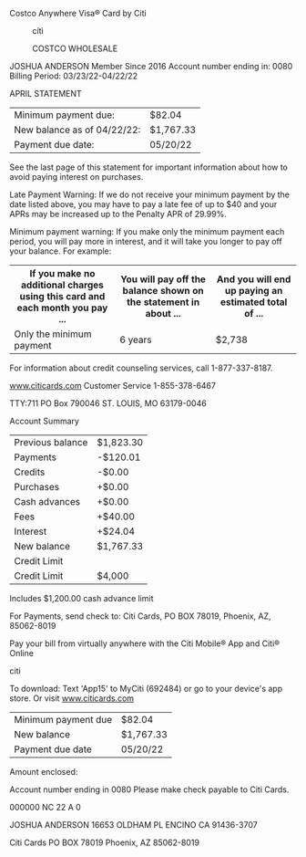 Costco Anywhere Visa® Card by Citi


<figure>

cítì

COSTCO
WHOLESALE

</figure>


JOSHUA ANDERSON
Member Since 2016 Account number ending in: 0080
Billing Period: 03/23/22-04/22/22

APRIL STATEMENT


<table>
<tr>
<td>Minimum payment due:</td>
<td>$82.04</td>
</tr>
<tr>
<td>New balance as of 04/22/22:</td>
<td>$1,767.33</td>
</tr>
<tr>
<td>Payment due date:</td>
<td>05/20/22</td>
</tr>
</table>


See the last page of this statement for important information about how to
avoid paying interest on purchases.

Late Payment Warning: If we do not receive your minimum payment by the date
listed above, you may have to pay a late fee of up to $40 and your APRs may be
increased up to the Penalty APR of 29.99%.

Minimum payment warning: If you make only the minimum payment each
period, you will pay more in interest, and it will take you longer to pay off
your balance. For example:


<table>
<tr>
<th>If you make no additional charges using this card and each month you pay ...</th>
<th>You will pay off the balance shown on the statement in about ...</th>
<th>And you will end up paying an estimated total of ...</th>
</tr>
<tr>
<td>Only the minimum payment</td>
<td>6 years</td>
<td>$2,738</td>
</tr>
</table>


For information about credit counseling services, call 1-877-337-8187.

www.citicards.com
Customer Service 1-855-378-6467

TTY:711
PO Box 790046 ST. LOUIS, MO 63179-0046

Account Summary


<table>
<tr>
<td>Previous balance</td>
<td>$1,823.30</td>
</tr>
<tr>
<td>Payments</td>
<td>-$120.01</td>
</tr>
<tr>
<td>Credits</td>
<td>-$0.00</td>
</tr>
<tr>
<td>Purchases</td>
<td>+$0.00</td>
</tr>
<tr>
<td>Cash advances</td>
<td>+$0.00</td>
</tr>
<tr>
<td>Fees</td>
<td>+$40.00</td>
</tr>
<tr>
<td>Interest</td>
<td>+$24.04</td>
</tr>
<tr>
<td>New balance</td>
<td>$1,767.33</td>
</tr>
<tr>
<td>Credit Limit</td>
<td></td>
</tr>
<tr>
<td>Credit Limit</td>
<td>$4,000</td>
</tr>
</table>


Includes $1,200.00 cash advance limit

For Payments, send check to: Citi Cards, PO BOX 78019, Phoenix, AZ, 85062-8019

Pay your bill from virtually anywhere
with the Citi Mobile® App and Citi® Online

citi

To download:
Text 'App15' to MyCiti (692484)
or go to your device's app store.
Or visit www.citicards.com


<table>
<tr>
<td>Minimum payment due</td>
<td>$82.04</td>
</tr>
<tr>
<td>New balance</td>
<td>$1,767.33</td>
</tr>
<tr>
<td>Payment due date</td>
<td>05/20/22</td>
</tr>
</table>


Amount enclosed:

Account number ending in 0080
Please make check payable to Citi Cards.

000000 NC 22 A 0

JOSHUA ANDERSON
16653 OLDHAM PL
ENCINO CA 91436-3707

Citi Cards
PO BOX 78019
Phoenix, AZ 85062-8019

<!-- PageBreak -->

